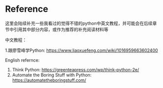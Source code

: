 # Reference

这里会陆续补充一些我看过的觉得不错的python中英文教程，并可能会在后续章节中引用其中部分内容，或作为推荐的补充阅读材料等

中文教程：

1.跟廖雪峰学Python: https://www.liaoxuefeng.com/wiki/1016959663602400

English refernce:

1. Think Python: https://greenteapress.com/wp/think-python-2e/
2. Automate the Boring Stuff with Python: https://automatetheboringstuff.com/
